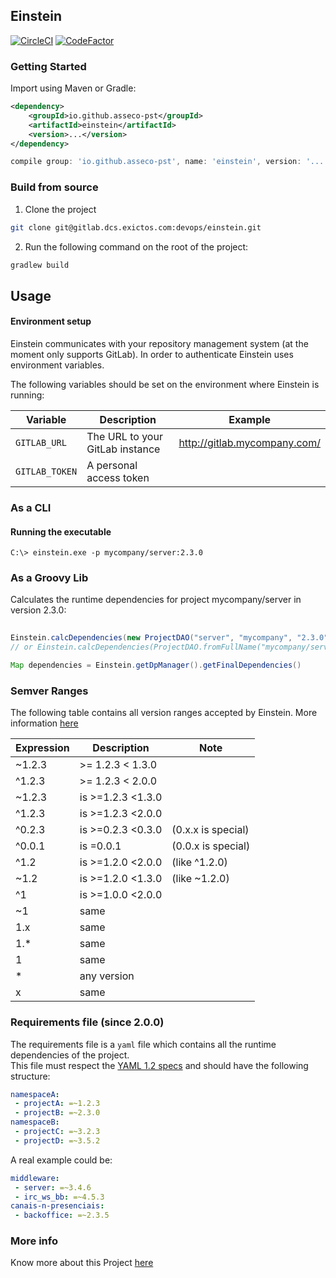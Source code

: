 ## Einstein

[![CircleCI](https://circleci.com/gh/asseco-pst/einstein/tree/develop.svg?style=svg)](https://circleci.com/gh/asseco-pst/einstein/tree/develop)
[![CodeFactor](https://www.codefactor.io/repository/github/asseco-pst/einstein/badge)](https://www.codefactor.io/repository/github/asseco-pst/einstein)

### Getting Started

Import using Maven or Gradle:

```xml
<dependency>
    <groupId>io.github.asseco-pst</groupId>
    <artifactId>einstein</artifactId>
    <version>...</version>
</dependency>
```

```groovy
compile group: 'io.github.asseco-pst', name: 'einstein', version: '...'
```

### Build from source
1. Clone the project
```sh
git clone git@gitlab.dcs.exictos.com:devops/einstein.git
```

2. Run the following command on the root of the project:
```sh
gradlew build
```

## Usage

#### Environment setup
Einstein communicates with your repository management system (at the moment only supports GitLab). In order to authenticate
Einstein uses environment variables.

The following variables should be set on the environment where Einstein is running:

|Variable|Description|Example|
|--------|-----------|-------|
|`GITLAB_URL`|The URL to your GitLab instance|http://gitlab.mycompany.com/|
|`GITLAB_TOKEN`|A personal access token||


### As a CLI
#### Running the executable

```console
C:\> einstein.exe -p mycompany/server:2.3.0
```

### As a Groovy Lib

Calculates the runtime dependencies for project mycompany/server in version 2.3.0:
```groovy
 
Einstein.calcDependencies(new ProjectDAO("server", "mycompany", "2.3.0"))
// or Einstein.calcDependencies(ProjectDAO.fromFullName("mycompany/server:2.3.0"))

Map dependencies = Einstein.getDpManager().getFinalDependencies()
```

### Semver Ranges

The following table contains all version ranges accepted by Einstein. More information [here](https://devhints.io/semver)

|Expression|Description|Note|
|----------|-----------|----|
|~1.2.3|>= 1.2.3 < 1.3.0||
|^1.2.3|>= 1.2.3 < 2.0.0||
|~1.2.3|is >=1.2.3 <1.3.0||
|^1.2.3|is >=1.2.3 <2.0.0||
|^0.2.3|is >=0.2.3 <0.3.0|(0.x.x is special)|
|^0.0.1|is =0.0.1|(0.0.x is special)|
|^1.2|is >=1.2.0 <2.0.0|(like ^1.2.0)|
|~1.2|is >=1.2.0 <1.3.0|(like ~1.2.0)|
|^1|is >=1.0.0 <2.0.0||
|~1|same||
|1.x|same||
|1.*|same||
|1|same||
|*|any version||
|x|same||

### Requirements file (since 2.0.0)

The requirements file is a `yaml` file which contains all the runtime dependencies of the project.  
This file must respect the [YAML 1.2 specs](https://yaml.org/spec/1.2/spec.html) and should have the following structure:

```yaml
namespaceA:
 - projectA: =~1.2.3
 - projectB: =~2.3.0
namespaceB:
 - projectC: =~3.2.3
 - projectD: =~3.5.2
```

A real example could be:
```yaml
middleware:
 - server: =~3.4.6
 - irc_ws_bb: =~4.5.3
canais-n-presenciais:
 - backoffice: =~2.3.5
```

### More info

Know more about this Project [here](https://confluence.pst.asseco.com/display/CHAN/Einstein)

